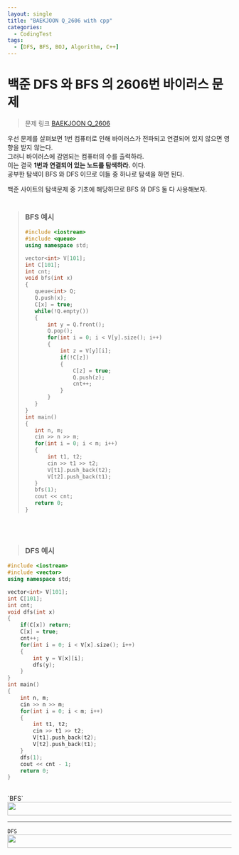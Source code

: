 ```yaml
---
layout: single
title: "BAEKJOON Q_2606 with cpp"
categories:
  - CodingTest
tags:
  - [DFS, BFS, BOJ, Algorithm, C++]
---
```


# 백준 DFS 와 BFS 의 2606번 바이러스 문제
> 문제 링크
> [BAEKJOON Q_2606](https://www.acmicpc.net/problem/2606)

우선 문제를 살펴보면 1번 컴퓨터로 인해 바이러스가 전파되고 연결되어 있지 않으면 영향을 받지 않는다. <br>
그러니 바이러스에 감염되는 컴퓨터의 수를 출력하라. <br>
이는 결국 **1번과 연결되어 있는 노드를 탐색하라.** 이다.<br>
공부한 탐색이 BFS 와 DFS 이므로 이들 중 하나로 탐색을 하면 된다.<br>

백준 사이트의 탐색문제 중 기초에 해당하므로 BFS 와 DFS 둘 다 사용해보자.<br><br>

> ### BFS 예시
>```C++
>#include <iostream>
>#include <queue>
>using namespace std;
>
>vector<int> V[101];
>int C[101];
>int cnt;
>void bfs(int x)
>{
>    queue<int> Q;
>    Q.push(x);
>    C[x] = true;
>    while(!Q.empty())
>    {
>        int y = Q.front();
>        Q.pop();
>        for(int i = 0; i < V[y].size(); i++)
>        {
>            int z = V[y][i];
>            if(!C[z])
>            {
>                C[z] = true;
>                Q.push(z);
>                cnt++;
>            }
>        }
>    }
>}
>int main()
>{
>    int n, m;
>    cin >> n >> m;
>    for(int i = 0; i < m; i++)
>    {
>        int t1, t2;
>        cin >> t1 >> t2;
>        V[t1].push_back(t2);
>        V[t2].push_back(t1);
>    }
>    bfs(1);
>    cout << cnt;
>    return 0;
>}
>```
<br><br>
> ### DFS 예시
```C++
#include <iostream>
#include <vector>
using namespace std;

vector<int> V[101];
int C[101];
int cnt;
void dfs(int x)
{
    if(C[x]) return;
    C[x] = true;
    cnt++;
    for(int i = 0; i < V[x].size(); i++)
    {
        int y = V[x][i];
        dfs(y);
    }
}
int main()
{
    int n, m;
    cin >> n >> m;
    for(int i = 0; i < m; i++)
    {
        int t1, t2;
        cin >> t1 >> t2;
        V[t1].push_back(t2);
        V[t2].push_back(t1);
    }
    dfs(1);
    cout << cnt - 1;
    return 0;
}
```
<br>
`BFS`
<img src="https://user-images.githubusercontent.com/87271529/166417628-e62552d0-18a8-4b3a-8c34-189e95d37a0b.png" width = "700" height = "30"> 

***

`DFS`
<img src="https://user-images.githubusercontent.com/87271529/166417661-35056f8f-754c-4098-9f7d-1437ecd0f9f8.png" width = "700" height = "30">
